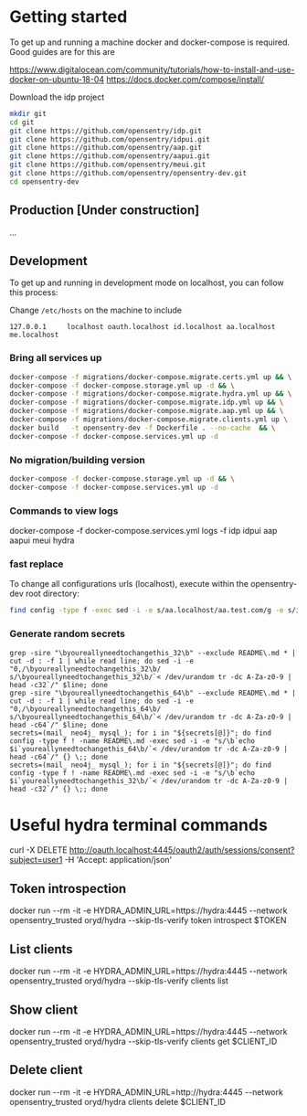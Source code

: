 # Getting started

To get up and running a machine docker and docker-compose is required. Good guides are for this are

https://www.digitalocean.com/community/tutorials/how-to-install-and-use-docker-on-ubuntu-18-04
https://docs.docker.com/compose/install/


Download the idp project
```bash
mkdir git
cd git
git clone https://github.com/opensentry/idp.git
git clone https://github.com/opensentry/idpui.git
git clone https://github.com/opensentry/aap.git
git clone https://github.com/opensentry/aapui.git
git clone https://github.com/opensentry/meui.git
git clone https://github.com/opensentry/opensentry-dev.git
cd opensentry-dev
```


## Production [Under construction]
...

## Development
To get up and running in development mode on localhost, you can follow this process:

Change `/etc/hosts` on the machine to include
```
127.0.0.1     localhost oauth.localhost id.localhost aa.localhost me.localhost
```

### Bring all services up
```bash
docker-compose -f migrations/docker-compose.migrate.certs.yml up && \
docker-compose -f docker-compose.storage.yml up -d && \
docker-compose -f migrations/docker-compose.migrate.hydra.yml up && \
docker-compose -f migrations/docker-compose.migrate.idp.yml up && \
docker-compose -f migrations/docker-compose.migrate.aap.yml up && \
docker-compose -f migrations/docker-compose.migrate.clients.yml up \
docker build   -t opensentry-dev -f Dockerfile . --no-cache  && \
docker-compose -f docker-compose.services.yml up -d
```

### No migration/building version
```bash
docker-compose -f docker-compose.storage.yml up -d && \
docker-compose -f docker-compose.services.yml up -d
```

### Commands to view logs
docker-compose -f docker-compose.services.yml logs -f idp idpui aap aapui meui hydra


### fast replace

To change all configurations urls (localhost), execute within the opensentry-dev root directory:
```bash
find config -type f -exec sed -i -e s/aa.localhost/aa.test.com/g -e s/id.localhost/id.test.com/g -e s/oauth.localhost/oauth.test.com/g -e s/me.localhost/me.test.com/g {} \;
```

### Generate random secrets

```
grep -sire "\byoureallyneedtochangethis_32\b" --exclude README\.md * | cut -d : -f 1 | while read line; do sed -i -e "0,/\byoureallyneedtochangethis_32\b/ s/\byoureallyneedtochangethis_32\b/`< /dev/urandom tr -dc A-Za-z0-9 | head -c32`/" $line; done
grep -sire "\byoureallyneedtochangethis_64\b" --exclude README\.md * | cut -d : -f 1 | while read line; do sed -i -e "0,/\byoureallyneedtochangethis_64\b/ s/\byoureallyneedtochangethis_64\b/`< /dev/urandom tr -dc A-Za-z0-9 | head -c64`/" $line; done
secrets=(mail_ neo4j_ mysql_); for i in "${secrets[@]}"; do find config -type f ! -name README\.md -exec sed -i -e "s/\b`echo $i`youreallyneedtochangethis_64\b/`< /dev/urandom tr -dc A-Za-z0-9 | head -c64`/" {} \;; done
secrets=(mail_ neo4j_ mysql_); for i in "${secrets[@]}"; do find config -type f ! -name README\.md -exec sed -i -e "s/\b`echo $i`youreallyneedtochangethis_32\b/`< /dev/urandom tr -dc A-Za-z0-9 | head -c32`/" {} \;; done
```

# Useful hydra terminal commands

curl -X DELETE http://oauth.localhost:4445/oauth2/auth/sessions/consent?subject=user1 -H 'Accept: application/json'

## Token introspection
docker run --rm -it -e HYDRA_ADMIN_URL=https://hydra:4445 --network opensentry_trusted oryd/hydra --skip-tls-verify token introspect $TOKEN

## List clients
docker run --rm -it -e HYDRA_ADMIN_URL=https://hydra:4445 --network opensentry_trusted oryd/hydra --skip-tls-verify clients list

## Show client
docker run --rm -it -e HYDRA_ADMIN_URL=https://hydra:4445 --network opensentry_trusted oryd/hydra --skip-tls-verify clients get $CLIENT_ID

## Delete client
docker run --rm -it -e HYDRA_ADMIN_URL=http://hydra:4445 --network opensentry_trusted oryd/hydra clients delete $CLIENT_ID
